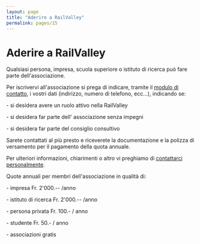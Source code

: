 ```yaml
---
layout: page
title: "Aderire a RailValley"
permalink: pages/15
---
```


# Aderire a RailValley

Qualsiasi persona, impresa, scuola superiore o istituto di ricerca può fare parte dell'associazione.

Per iscrivervi all'associazione si prega di indicare, tramite il [modulo di contatto](/contact), i vostri dati (indirizzo, numero di telefono, ecc...), indicando se:

\- si desidera avere un ruolo attivo nella RailValley

\- si desidera far parte dell' associazione senza impegni

\- si desidera far parte del consiglio consultivo

Sarete contattati al più presto e riceverete la documentazione e la polizza di versamento per il pagamento della quota annuale.

Per ulteriori informazioni, chiarimenti o altro vi preghiamo di [contattarci personalmente](/node/9).

Quote annuali per membri dell'associazione in qualità di:

\- impresa Fr. 2'000.-- /anno

\- istituto di ricerca Fr. 2'000.-- /anno

\- persona privata Fr. 100.- / anno

\- studente Fr. 50.- / anno

\- associazioni gratis

